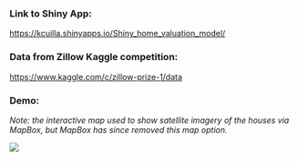 ### Link to Shiny App:
https://kcuilla.shinyapps.io/Shiny_home_valuation_model/

### Data from Zillow Kaggle competition:
https://www.kaggle.com/c/zillow-prize-1/data

### Demo: <br>
<i>Note: the interactive map used to show satellite imagery of the houses via MapBox, but MapBox has since removed this map option.</i>

<img src="https://raw.githubusercontent.com/kcuilla/Shiny_home_valuation_model/main/man/figures/homevaluationdemo.gif" algin="center"/>
